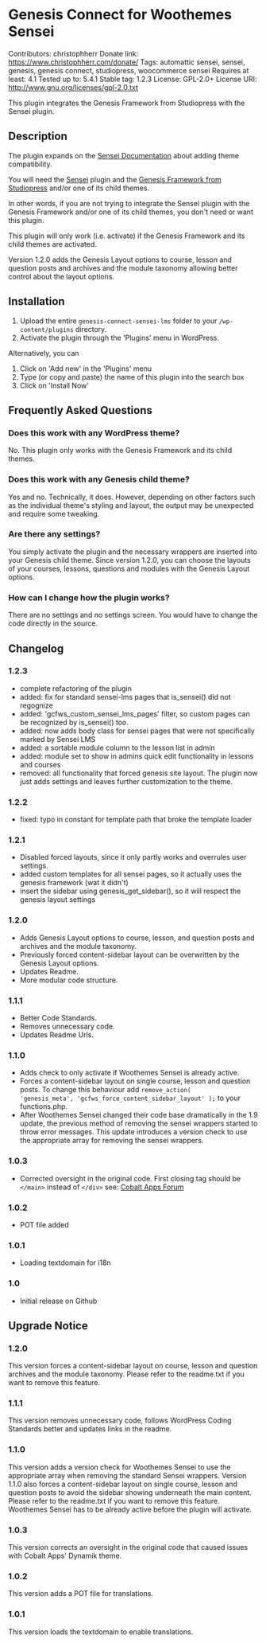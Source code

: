 # Genesis Connect for Woothemes Sensei

Contributors: christophherr
Donate link: https://www.christophherr.com/donate/
Tags: automattic sensei, sensei, genesis, genesis connect, studiopress, woocommerce sensei
Requires at least: 4.1
Tested up to: 5.4.1
Stable tag: 1.2.3
License: GPL-2.0+
License URI: http://www.gnu.org/licenses/gpl-2.0.txt

This plugin integrates the Genesis Framework from Studiopress with the Sensei plugin.

## Description

The plugin expands on the [Sensei Documentation](https://docs.woocommerce.com/document/sensei-and-theme-compatibility/) about adding theme compatibility.

You will need the [Sensei](https://woocommerce.com/products/sensei/) plugin and the [Genesis Framework from Studiopress](https://www.studiopress.com) and/or one of its child themes.

In other words, if you are not trying to integrate the Sensei plugin with the Genesis Framework and/or one of its child themes, you don't need or want this plugin.

This plugin will only work (i.e. activate) if the Genesis Framework and its child themes are activated.

Version 1.2.0 adds the Genesis Layout options to course, lesson and question posts and archives and the module taxonomy allowing better control about the layout options.

## Installation

1.  Upload the entire `genesis-connect-sensei-lms` folder to your `/wp-content/plugins` directory.
2.  Activate the plugin through the 'Plugins' menu in WordPress.

Alternatively, you can

1.  Click on 'Add new' in the 'Plugins' menu
2.  Type (or copy and paste) the name of this plugin into the search box
3.  Click on 'Install Now'

## Frequently Asked Questions

### Does this work with any WordPress theme?

No. This plugin only works with the Genesis Framework and its child themes.

### Does this work with any Genesis child theme?

Yes and no. Technically, it does.
However, depending on other factors such as the individual theme's styling and layout, the output may be unexpected and require some tweaking.

### Are there any settings?

You simply activate the plugin and the necessary wrappers are inserted into your Genesis child theme.
Since version 1.2.0, you can choose the layouts of your courses, lessons, questions and modules with the Genesis Layout options.

### How can I change how the plugin works?

There are no settings and no settings screen. You would have to change the code directly in the source.

## Changelog

### 1.2.3

* complete refactoring of the plugin
* added: fix for standard sensei-lms pages that is_sensei() did not regognize
* added: 'gcfws_custom_sensei_lms_pages' filter, so custom pages can be recognized by is_sensei() too.
* added: now adds body class for sensei pages that were not specifically marked by Sensei LMS
* added: a sortable module column to the lesson list in admin
* added: module set to show in admins quick edit functionality in lessons and courses
* removed: all functionality that forced genesis site layout. The plugin now just adds settings and leaves further customization to the theme.

### 1.2.2

* fixed: typo in constant for template path that broke the template loader

### 1.2.1

* Disabled forced layouts, since it only partly works and overrules user settings.
* added custom templates for all sensei pages, so it actually uses the genesis framework (wat it didn't) 
* insert the sidebar using genesis_get_sidebar(), so it will respect the genesis layout settings

### 1.2.0

* Adds Genesis Layout options to course, lesson, and question posts and archives and the module taxonomy.
* Previously forced content-sidebar layout can be overwritten by the Genesis Layout options.
* Updates Readme.
* More modular code structure.

### 1.1.1

* Better Code Standards.
* Removes unnecessary code.
* Updates Readme Urls.

### 1.1.0

* Adds check to only activate if Woothemes Sensei is already active.
* Forces a content-sidebar layout on single course, lesson and question posts.
  To change this behaviour add <code>remove_action( 'genesis_meta', 'gcfws_force_content_sidebar_layout' );</code> to your functions.php.
* After Woothemes Sensei changed their code base dramatically in the 1.9 update,
  the previous method of removing the sensei wrappers started to throw error messages.
  This update introduces a version check to use the appropriate array for removing the sensei wrappers.

### 1.0.3

* Corrected oversight in the original code. First closing tag should be `</main>` instead of `</div>`
  see: [Cobalt Apps Forum](http://cobaltapps.com/forum/forum/main-category/main-forum/81542-woo-sensei?p=82210#post82210)

### 1.0.2

* POT file added

### 1.0.1

* Loading textdomain for i18n

### 1.0

* Initial release on Github

## Upgrade Notice

### 1.2.0

This version forces a content-sidebar layout on course, lesson and question archives and the module taxonomy.
Please refer to the readme.txt if you want to remove this feature.

### 1.1.1

This version removes unnecessary code, follows WordPress Coding Standards better and updates links in the readme.

### 1.1.0

This version adds a version check for Woothemes Sensei to use the appropriate array when removing the standard Sensei wrappers.
Version 1.1.0 also forces a content-sidebar layout on single course, lesson and question posts to avoid the sidebar showing underneath the main content.
Please refer to the readme.txt if you want to remove this feature.
Woothemes Sensei has to be already active before the plugin will activate.

### 1.0.3

This version corrects an oversight in the original code
that caused issues with Cobalt Apps' Dynamik theme.

### 1.0.2

This version adds a POT file for translations.

### 1.0.1

This version loads the textdomain to enable translations.
